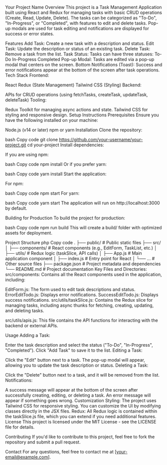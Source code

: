 Your Project Name
Overview
This project is a Task Management Application built using React and Redux for managing tasks with basic CRUD operations (Create, Read, Update, Delete). The tasks can be categorized as "To-Do", "In-Progress", or "Completed", with features to edit and delete tasks. Pop-up modals are used for task editing and notifications are displayed for success or error states.

Features
Add Task: Create a new task with a description and status.
Edit Task: Update the description or status of an existing task.
Delete Task: Remove a task from the list.
Task Status: Tasks can have three statuses:
To-Do
In-Progress
Completed
Pop-up Modal: Tasks are edited via a pop-up modal that centers on the screen.
Bottom Notifications (Toast): Success and error notifications appear at the bottom of the screen after task operations.
Tech Stack
Frontend:

React
Redux (State Management)
Tailwind CSS (Styling)
Backend:

APIs for CRUD operations (using fetchTasks, createTask, updateTask, deleteTask)
Tooling:

Redux Toolkit for managing async actions and state.
Tailwind CSS for styling and responsive design.
Setup Instructions
Prerequisites
Ensure you have the following installed on your machine:

Node.js (v14 or later)
npm or yarn
Installation
Clone the repository:

bash
Copy code
git clone https://github.com/your-username/your-project.git
cd your-project
Install dependencies:

If you are using npm:

bash
Copy code
npm install
Or if you prefer yarn:

bash
Copy code
yarn install
Start the application:

For npm:

bash
Copy code
npm start
For yarn:

bash
Copy code
yarn start
The application will run on http://localhost:3000 by default.

Building for Production
To build the project for production:

bash
Copy code
npm run build
This will create a build/ folder with optimized assets for deployment.

Project Structure
php
Copy code
.
├── public/ # Public static files
├── src/
│ ├── components/ # React components (e.g., EditForm, TaskList, etc.)
│ ├── utils/ # Redux logic (taskSlice, API calls)
│ ├── App.js # Main application component
│ ├── index.js # Entry point for React
│ └── ... # Other source files
├── package.json # Project metadata and dependencies
└── README.md # Project documentation
Key Files and Directories:
src/components: Contains all the React components used in the application, including:

EditForm.js: The form used to edit task descriptions and status.
ErrorEditTodo.js: Displays error notifications.
SuccessEditTodo.js: Displays success notifications.
src/utils/taskSlice.js: Contains the Redux slice for managing tasks, including async thunks for fetching, creating, updating, and deleting tasks.

src/utils/apis.js: This file contains the API functions for interacting with the backend or external APIs.

Usage
Adding a Task:

Enter the task description and select the status ("To-Do", "In-Progress", "Completed").
Click "Add Task" to save it to the list.
Editing a Task:

Click the "Edit" button next to a task.
The pop-up modal will appear, allowing you to update the task description or status.
Deleting a Task:

Click the "Delete" button next to a task, and it will be removed from the list.
Notifications:

A success message will appear at the bottom of the screen after successfully creating, editing, or deleting a task.
An error message will appear if something goes wrong.
Customization
Styling: The project uses Tailwind CSS for responsive styling. You can customize the UI by modifying classes directly in the JSX files.
Redux: All Redux logic is contained within the taskSlice.js file, which you can extend if you need additional features.
License
This project is licensed under the MIT License - see the LICENSE file for details.

Contributing
If you'd like to contribute to this project, feel free to fork the repository and submit a pull request.

Contact
For any questions, feel free to contact me at [your-email@example.com].
